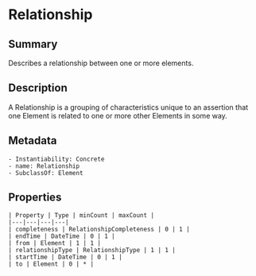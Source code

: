 <!-- Automatically generated by spec-parser v2.0.0 on 2023-12-25T20:28:21.783513+00:00 -->
<!-- SPDX-License-Identifier: Community-Spec-1.0 -->

# Relationship

## Summary

Describes a relationship between one or more elements.


## Description

A Relationship is a grouping of characteristics unique to an assertion
that one Element is related to one or more other Elements in some way.


## Metadata

    - Instantiability: Concrete
    - name: Relationship
    - SubclassOf: Element



## Properties

    | Property | Type | minCount | maxCount |
    |---|---|---|---|
    | completeness | RelationshipCompleteness | 0 | 1 |
    | endTime | DateTime | 0 | 1 |
    | from | Element | 1 | 1 |
    | relationshipType | RelationshipType | 1 | 1 |
    | startTime | DateTime | 0 | 1 |
    | to | Element | 0 | * |

